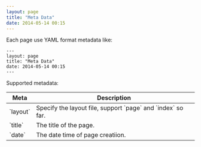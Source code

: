 ```yaml
---
layout: page
title: "Meta Data"
date: 2014-05-14 00:15
---
```


Each page use YAML format metadata like:

	---
	layout: page
	title: "Meta Data"
	date: 2014-05-14 00:15
	---

Supported metadata:

<table class="table table-bordered table-hover" markdown="1">
<thead>
<tr>
<th>Meta</th>
<th>Description</th>
</tr>
</thead>
<tbody>
<tr>
<td>`layout`</td>
<td>Specify the layout file, support `page` and `index` so far.</td>
</tr>
<tr>
<td>`title`</td>
<td>The title of the page.</td>
</tr>
<tr>
<td>`date`</td>
<td>The date time of page creatiion.</td>
</tr>
</tbody>
</table>

